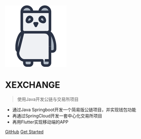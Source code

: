 ![logo](_media/-panda.png)

# XEXCHANGE

> 使用Java开发公链与交易所项目

* 通过Java Springboot开发一个简易版公链项目，并实现钱包功能
* 再通过SpringCloud开发一套中心化交易所项目
* 再用Flutter实现移动端的APP

[GitHub](https://github.com/whoiszxl/BohemianRhapsody)
[Get Started](#Java公链与SpringCloud交易所项目)
